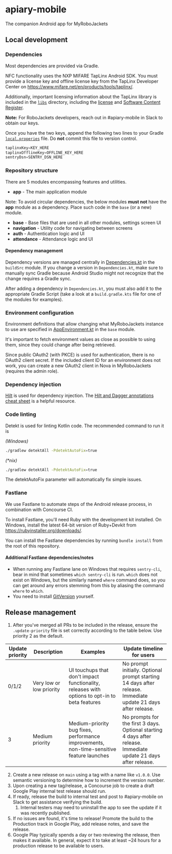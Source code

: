 # apiary-mobile

The companion Android app for MyRoboJackets

## Local development

### Dependencies

Most dependencies are provided via Gradle.

NFC functionality uses the NXP MIFARE TapLinx Android SDK.  You must provide a license key and offline
license key from the TapLinx Developer Center on https://www.mifare.net/en/products/tools/taplinx/.

Additionally, important licensing information about the TapLinx library is included in the [`libs`](libs)
directory, including the [license](libs/LA_OPT_NXP_Software_License.txt) 
and [Software Content Register](libs/Taplinx_Android_SDK_SCR.txt).

**Note:** For RoboJackets developers, reach out in #apiary-mobile in Slack to obtain our keys.

Once you have the two keys, append the following two lines to your Gradle [`local.properies`](local.properties)
file.  Do **not** commit this file to version control.

```groovy
taplinxKey=KEY_HERE
taplinxOfflineKey=OFFLINE_KEY_HERE
sentryDsn=SENTRY_DSN_HERE
```

### Repository structure

There are 5 modules encompassing features and utilities.

- **app** - The main application module
  
Note: To avoid circular dependencies, the below modules **must not** have the **app** module as a
dependency.  Place such code in the `base` (or a new) module.

- **base** - Base files that are used in all other modules, settings screen UI
- **navigation** - Utility code for navigating between screens
- **auth** - Authentication logic and UI
- **attendance** - Attendance logic and UI

#### Dependency management

Dependency versions are managed centrally in 
[Dependencies.kt](buildSrc/src/main/java/Dependencies.kt) in the `buildSrc` module.  If you change
a version in `Dependencies.kt`, make sure to manually sync Gradle because Android Studio might not
recognize that the change requires a Gradle sync.

After adding a dependency in `Dependencies.kt`, you must also add it to the appropriate Gradle 
Script (take a look at a `build.gradle.kts` file for one of the modules for examples).

### Environment configuration

Environment definitions that allow changing what MyRoboJackets instance to use are specified in
[AppEnvironment.kt](base/src/main/java/org/robojackets/apiary/base/AppEnvironment.kt) in the `base`
module.

It's important to fetch environment values as close as possible to using them, since they could
change after being retrieved.

Since public OAuth2 (with PKCE) is used for authentication, there is no OAuth2 client secret.
If the included client ID for an environment does not work, you can create a new OAuth2 client
in Nova in MyRoboJackets (requires the admin role).

### Dependency injection

[Hilt](https://developer.android.com/training/dependency-injection/hilt-android) is used for
dependency injection.  The [Hilt and Dagger annotations cheat sheet](https://developer.android.com/training/dependency-injection/hilt-cheatsheet)
is a helpful resource.

### Code linting

Detekt is used for linting Kotlin code.  The recommended command to run it is

_(Windows)_
```bash
./gradlew detektAll -PdetektAutoFix=true
```

_(*nix)_
```bash
./gradlew detektAll -PdetektAutoFix=true
```

The detektAutoFix parameter will automatically fix simple issues.

### Fastlane

We use Fastlane to automate steps of the Android release process, in combination with Concourse CI.

To install Fastlane, you'll need Ruby with the development kit installed.  On Windows, install
the latest 64-bit version of Ruby+Devkit from https://rubyinstaller.org/downloads/.

You can install the Fastlane dependencies by running `bundle install` from the root of this repository.

#### Additional Fastlane dependencies/notes
 - When running any Fastlane lane on Windows that requires `sentry-cli`, bear in mind that sometimes
`which sentry-cli` is run. `which` does not exist on Windows, but the similarly named `where`
command does, so you can get around any errors stemming from this by aliasing the command `where`
to `which`.
 - You need to install [GitVersion](https://github.com/GitTools/GitVersion) yourself.

## Release management

1. After you've merged all PRs to be included in the release, ensure the `.update-priority`
file is set correctly according to the table below. Use priority 2 as the default.

| Update priority | Description | Examples | Update timeline for users |
| --- | --- |--- | --- |
| 0/1/2 | Very low  or low priority | UI touchups that don't impact functionality, releases with options to opt-in to beta features | No prompt initially. Optional prompt starting 14 days after release. Immediate update 21 days after release. |
| 3 | Medium priority |  Medium-priority bug fixes, performance improvements, non-time-sensitive feature launches | No prompts for the first 3 days. Optional starting 4 days after release. Immediate update 21 days after release. |
2. Create a new release on `main` using a tag with a name like `v1.0.0`. Use semantic versioning
to determine how to increment the version number.
3. Upon creating a new tag/release, a Concourse job to create a draft Google Play internal test
release should run.
4. If ready, release the build to internal test and post to #apiary-mobile on Slack to get
assistance verifying the build.
   1. Internal testers may need to uninstall the app to see the update if it was recently published.
5. If no issues are found, it's time to release! Promote the build to the Production track in
Google Play, add release notes, and save the release.
6. Google Play typically spends a day or two reviewing the release, then makes it available. In
general, expect it to take at least ~24 hours for a production release to be available to users.
